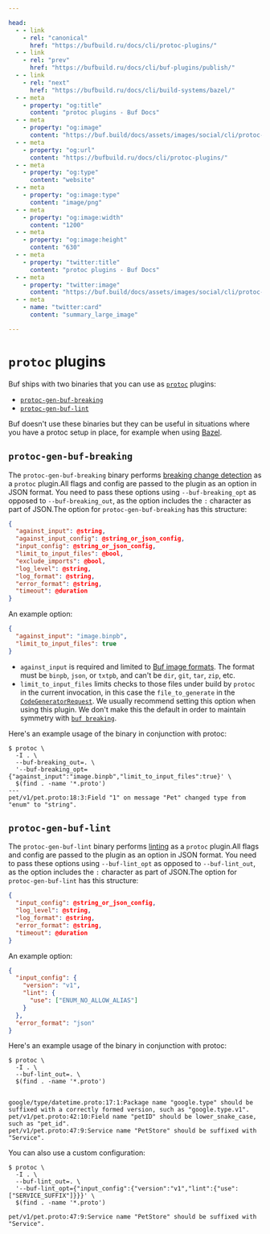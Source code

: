 ```yaml
---

head:
  - - link
    - rel: "canonical"
      href: "https://bufbuild.ru/docs/cli/protoc-plugins/"
  - - link
    - rel: "prev"
      href: "https://bufbuild.ru/docs/cli/buf-plugins/publish/"
  - - link
    - rel: "next"
      href: "https://bufbuild.ru/docs/cli/build-systems/bazel/"
  - - meta
    - property: "og:title"
      content: "protoc plugins - Buf Docs"
  - - meta
    - property: "og:image"
      content: "https://buf.build/docs/assets/images/social/cli/protoc-plugins.png"
  - - meta
    - property: "og:url"
      content: "https://bufbuild.ru/docs/cli/protoc-plugins/"
  - - meta
    - property: "og:type"
      content: "website"
  - - meta
    - property: "og:image:type"
      content: "image/png"
  - - meta
    - property: "og:image:width"
      content: "1200"
  - - meta
    - property: "og:image:height"
      content: "630"
  - - meta
    - property: "twitter:title"
      content: "protoc plugins - Buf Docs"
  - - meta
    - property: "twitter:image"
      content: "https://buf.build/docs/assets/images/social/cli/protoc-plugins.png"
  - - meta
    - name: "twitter:card"
      content: "summary_large_image"

---
```


# `protoc` plugins

Buf ships with two binaries that you can use as [`protoc`](https://protobuf.dev/) plugins:

- [`protoc-gen-buf-breaking`](#breaking)
- [`protoc-gen-buf-lint`](#lint)

Buf doesn't use these binaries but they can be useful in situations where you have a protoc setup in place, for example when using [Bazel](../build-systems/bazel/).

## `protoc-gen-buf-breaking`

The `protoc-gen-buf-breaking` binary performs [breaking change detection](../../breaking/overview/) as a `protoc` plugin.All flags and config are passed to the plugin as an option in JSON format. You need to pass these options using `--buf-breaking_opt` as opposed to `--buf-breaking_out`, as the option includes the `:` character as part of JSON.The option for `protoc-gen-buf-breaking` has this structure:

```json
{
  "against_input": @string,
  "against_input_config": @string_or_json_config,
  "input_config": @string_or_json_config,
  "limit_to_input_files": @bool,
  "exclude_imports": @bool,
  "log_level": @string,
  "log_format": @string,
  "error_format": @string,
  "timeout": @duration
}
```

An example option:

```json
{
  "against_input": "image.binpb",
  "limit_to_input_files": true
}
```

- `against_input` is required and limited to [Buf image formats](../../reference/images/). The format must be `binpb`, `json`, or `txtpb`, and can't be `dir`, `git`, `tar`, `zip`, etc.
- `limit_to_input_files` limits checks to those files under build by `protoc` in the current invocation, in this case the `file_to_generate` in the [`CodeGeneratorRequest`](https://github.com/protocolbuffers/protobuf/blob/master/src/google/protobuf/compiler/plugin.proto). We usually recommend setting this option when using this plugin. We don't make this the default in order to maintain symmetry with [`buf breaking`](../../breaking/overview/).

Here's an example usage of the binary in conjunction with protoc:

```console
$ protoc \
  -I . \
  --buf-breaking_out=. \
  '--buf-breaking_opt={"against_input":"image.binpb","limit_to_input_files":true}' \
  $(find . -name '*.proto')
---
pet/v1/pet.proto:18:3:Field "1" on message "Pet" changed type from "enum" to "string".
```

## `protoc-gen-buf-lint`

The `protoc-gen-buf-lint` binary performs [linting](../../lint/overview/) as a `protoc` plugin.All flags and config are passed to the plugin as an option in JSON format. You need to pass these options using `--buf-lint_opt` as opposed to `--buf-lint_out`, as the option includes the `:` character as part of JSON.The option for `protoc-gen-buf-lint` has this structure:

```json
{
  "input_config": @string_or_json_config,
  "log_level": @string,
  "log_format": @string,
  "error_format": @string,
  "timeout": @duration
}
```

An example option:

```json
{
  "input_config": {
    "version": "v1",
    "lint": {
      "use": ["ENUM_NO_ALLOW_ALIAS"]
    }
  },
  "error_format": "json"
}
```

Here's an example usage of the binary in conjunction with protoc:

```console
$ protoc \
  -I . \
  --buf-lint_out=. \
  $(find . -name '*.proto')


google/type/datetime.proto:17:1:Package name "google.type" should be suffixed with a correctly formed version, such as "google.type.v1".
pet/v1/pet.proto:42:10:Field name "petID" should be lower_snake_case, such as "pet_id".
pet/v1/pet.proto:47:9:Service name "PetStore" should be suffixed with "Service".
```

You can also use a custom configuration:

```console
$ protoc \
  -I . \
  --buf-lint_out=. \
  '--buf-lint_opt={"input_config":{"version":"v1","lint":{"use":["SERVICE_SUFFIX"]}}}' \
  $(find . -name '*.proto')

pet/v1/pet.proto:47:9:Service name "PetStore" should be suffixed with "Service".
```
